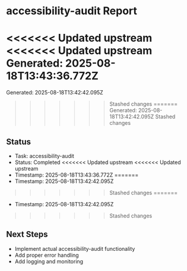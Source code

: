 # accessibility-audit Report

<<<<<<< Updated upstream
<<<<<<< Updated upstream
Generated: 2025-08-18T13:43:36.772Z
=======
Generated: 2025-08-18T13:42:42.095Z
>>>>>>> Stashed changes
=======
Generated: 2025-08-18T13:42:42.095Z
>>>>>>> Stashed changes

## Status
- Task: accessibility-audit
- Status: Completed
<<<<<<< Updated upstream
<<<<<<< Updated upstream
- Timestamp: 2025-08-18T13:43:36.772Z
=======
- Timestamp: 2025-08-18T13:42:42.095Z
>>>>>>> Stashed changes
=======
- Timestamp: 2025-08-18T13:42:42.095Z
>>>>>>> Stashed changes

## Next Steps
- Implement actual accessibility-audit functionality
- Add proper error handling
- Add logging and monitoring
